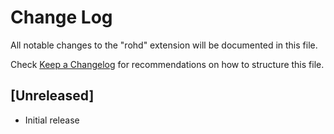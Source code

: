 # Change Log

All notable changes to the "rohd" extension will be documented in this file.

Check [Keep a Changelog](http://keepachangelog.com/) for recommendations on how to structure this file.

## [Unreleased]

- Initial release